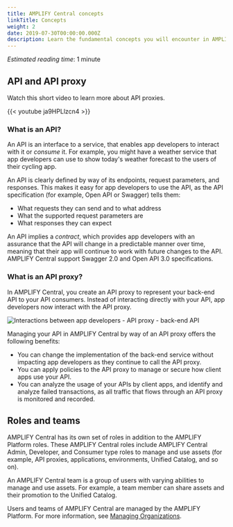 ```yaml
---
title: AMPLIFY Central concepts
linkTitle: Concepts
weight: 2
date: 2019-07-30T00:00:00.000Z
description: Learn the fundamental concepts you will encounter in AMPLIFY Central.
---
```

_Estimated reading time_: 1 minute

## API and API proxy

Watch this short video to learn more about API proxies.

{{< youtube ja9HPLlzcn4 >}}

### What is an API?

An API is an interface to a service, that enables app developers to interact with it or _consume_ it. For example, you might have a weather service that app developers can use to show today's weather forecast to the users of their cycling app.

An API is clearly defined by way of its endpoints, request parameters, and responses. This makes it easy for app developers to use the API, as the API specification (for example, Open API or Swagger) tells them:

* What requests they can send and to what address
* What the supported request parameters are
* What responses they can expect

An API implies a _contract_, which provides app developers with an assurance that the API will change in a predictable manner over time, meaning that their app will continue to work with future changes to the API. AMPLIFY Central support Swagger 2.0 and Open API 3.0 specifications.

### What is an API proxy?

In AMPLIFY Central, you create an API proxy to represent your back-end API to your API consumers. Instead of interacting directly with your API, app developers now interact with the API proxy.

![Interactions between app developers - API proxy - back-end API](/Images/central/api_proxy.png)

Managing your API in AMPLIFY Central by way of an API proxy offers the following benefits:

* You can change the implementation of the back-end service without impacting app developers as they continue to call the API proxy.
* You can apply policies to the API proxy to manage or secure how client apps use your API.
* You can analyze the usage of your APIs by client apps, and identify and analyze failed transactions, as all traffic that flows through an API proxy is monitored and recorded.

## Roles and teams

AMPLIFY Central has its own set of roles in addition to the AMPLIFY Platform roles. These AMPLIFY Central roles include AMPLIFY Central Admin, Developer, and Consumer type roles to manage and use assets (for example, API proxies, applications, environments, Unified Catalog, and so on).  

An AMPLIFY Central team is a group of users with varying abilities to manage and use assets. For example, a team member can share assets and their promotion to the Unified Catalog.

Users and teams of AMPLIFY Central are managed by the AMPLIFY Platform. For more information, see [Managing Organizations](https://docs.axway.com/bundle/Appcelerator_Dashboard_allOS_en/page/managing_organizations.html).

<!-- ### AMPLIFY Central roles -->

<!-- The roles available in AMPLIFY Central and the capabilites of each role are: -->

<!-- TODO Add list of roles and what they can do -->

<!-- TODO Add something explaining a user can have a different role on each of the teams they are a member of. -->
